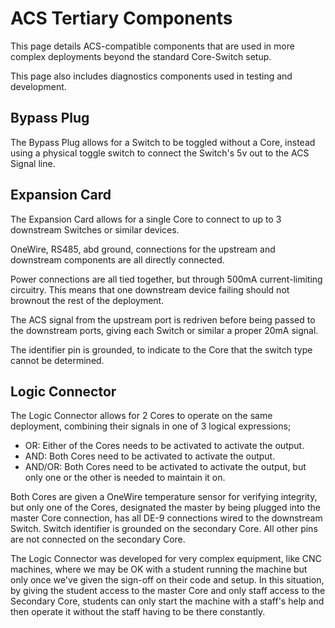 # ACS Tertiary Components

This page details ACS-compatible components that are used in more complex deployments beyond the standard Core-Switch setup. 

This page also includes diagnostics components used in testing and development.

## Bypass Plug

The Bypass Plug allows for a Switch to be toggled without a Core, instead using a physical toggle switch to connect the Switch's 5v out to the ACS Signal line.

## Expansion Card

The Expansion Card allows for a single Core to connect to up to 3 downstream Switches or similar devices.

OneWire, RS485, abd ground, connections for the upstream and downstream components are all directly connected.

Power connections are all tied together, but through 500mA current-limiting circuitry. This means that one downstream device failing should not brownout the rest of the deployment.

The ACS signal from the upstream port is redriven before being passed to the downstream ports, giving each Switch or similar a proper 20mA signal.

The identifier pin is grounded, to indicate to the Core that the switch type cannot be determined.

## Logic Connector

The Logic Connector allows for 2 Cores to operate on the same deployment, combining their signals in one of 3 logical expressions;
* OR: Either of the Cores needs to be activated to activate the output.
* AND: Both Cores need to be activated to activate the output.
* AND/OR: Both Cores need to be activated to activate the output, but only one or the other is needed to maintain it on.

Both Cores are given a OneWire temperature sensor for verifying integrity, but only one of the Cores, designated the master by being plugged into the master Core connection, has all DE-9 connections wired to the downstream Switch. Switch identifier is grounded on the secondary Core. All other pins are not connected on the secondary Core.

The Logic Connector was developed for very complex equipment, like CNC machines, where we may be OK with a student running the machine but only once we've given the sign-off on their code and setup. In this situation, by giving the student access to the master Core and only staff access to the Secondary Core, students can only start the machine with a staff's help and then operate it without the staff having to be there constantly.
